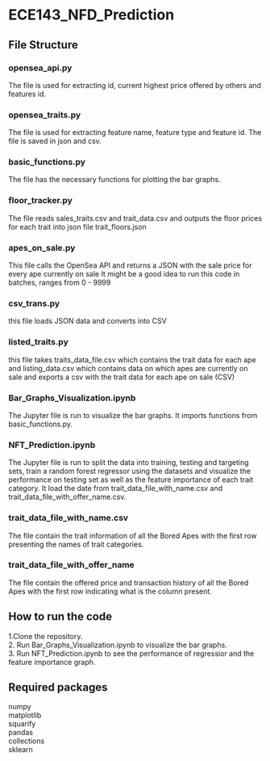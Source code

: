 # ECE143_NFD_Prediction

## File Structure
### opensea_api.py
The file is used for extracting id, current highest price offered by others and features id.
### opensea_traits.py
The file is used for extracting feature name, feature type and feature id. The file is saved in json and csv.
### basic_functions.py
The file has the necessary functions for plotting the bar graphs.
### floor_tracker.py
The file reads sales_traits.csv and trait_data.csv and outputs the floor prices for each trait into json file trait_floors.json
### apes_on_sale.py
This file calls the OpenSea API and returns a JSON with the sale price for every ape currently on sale
It might be a good idea to run this code in batches, ranges from 0 - 9999
### csv_trans.py
this file loads JSON data and converts into CSV
### listed_traits.py
this file takes traits_data_file.csv which contains the trait data for each ape and listing_data.csv which contains data on which apes
are currently on sale and exports a csv with the trait data for each ape on sale (CSV)
### Bar_Graphs_Visualization.ipynb
The Jupyter file is run to visualize the bar graphs. It imports functions from basic_functions.py.
### NFT_Prediction.ipynb
The Jupyter file is run to split the data into training, testing and targeting sets, train a random forest regressor using the datasets and visualize the performance on testing set as well as the feature importance of each trait category. It load the date from trait_data_file_with_name.csv and trait_data_file_with_offer_name.csv.   
### trait_data_file_with_name.csv
The file contain the trait information of all the Bored Apes with the first row presenting the names of trait categories. 
### trait_data_file_with_offer_name
The file contain the offered price and transaction history of all the Bored Apes with the first row indicating what is the column present.   

## How to run the code
1.Clone the repository. <br>
2. Run Bar_Graphs_Visualization.ipynb to visualize the bar graphs.<br>
3. Run NFT_Prediction.ipynb to see the performance of regressior and the feature importance graph.  

## Required packages
numpy <br>
matplotlib <br>
squarify <br>
pandas <br>
collections <br>
sklearn <br>
